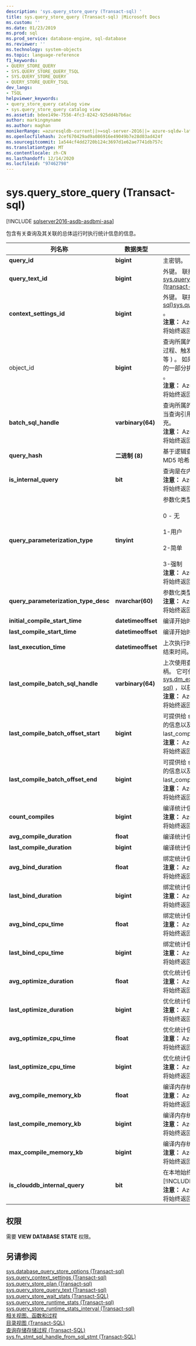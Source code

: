 ```yaml
---
description: 'sys.query_store_query (Transact-sql) '
title: sys.query_store_query (Transact-sql) |Microsoft Docs
ms.custom: ''
ms.date: 01/23/2019
ms.prod: sql
ms.prod_service: database-engine, sql-database
ms.reviewer: ''
ms.technology: system-objects
ms.topic: language-reference
f1_keywords:
- QUERY_STORE_QUERY
- SYS.QUERY_STORE_QUERY_TSQL
- SYS.QUERY_STORE_QUERY
- QUERY_STORE_QUERY_TSQL
dev_langs:
- TSQL
helpviewer_keywords:
- query_store_query catalog view
- sys.query_store_query catalog view
ms.assetid: bdee149e-7556-4fc3-8242-925dd4b7b6ac
author: markingmyname
ms.author: maghan
monikerRange: =azuresqldb-current||>=sql-server-2016||= azure-sqldw-latest||>=sql-server-linux-2017||=azuresqldb-mi-current
ms.openlocfilehash: 2cef670429ad9a086916e49049b7e28d03ad424f
ms.sourcegitcommit: 1a544cf4dd2720b124c3697d1e62ae7741db757c
ms.translationtype: MT
ms.contentlocale: zh-CN
ms.lasthandoff: 12/14/2020
ms.locfileid: "97462798"
---
```

# <a name="sysquery_store_query-transact-sql"></a>sys.query_store_query (Transact-sql) 
[!INCLUDE [sqlserver2016-asdb-asdbmi-asa](../../includes/applies-to-version/sqlserver2016-asdb-asdbmi-asa.md)]

  包含有关查询及其关联的总体运行时执行统计信息的信息。  
  
|列名称|数据类型|说明|  
|-----------------|---------------|-----------------|  
|**query_id**|**bigint**|主密钥。|  
|**query_text_id**|**bigint**|外键。 联接到 [sys.query_store_query_text &#40;transact-sql&#41;](../../relational-databases/system-catalog-views/sys-query-store-query-text-transact-sql.md)|  
|**context_settings_id**|**bigint**|外键。 联接到 [&#40;transact-sql&#41;sys.query_context_settings ](../../relational-databases/system-catalog-views/sys-query-context-settings-transact-sql.md)。<br/>**注意：** Azure Synapse Analytics 将始终返回零 (0) 。|  
|object_id|**bigint**|查询所属的数据库对象的 ID (存储过程、触发器、CLR UDF/UDAgg 等 ) 。 如果查询未作为数据库对象的一部分执行，则为 0 (即席查询) 。<br/>**注意：** Azure Synapse Analytics 将始终返回零 (0) 。|  
|**batch_sql_handle**|**varbinary(64)**|查询所属的语句批处理的 ID。 仅当查询引用临时表或表变量时才填充。<br/>**注意：** Azure Synapse Analytics 将始终返回 *NULL*。|  
|**query_hash**|**二进制 (8)**|基于逻辑查询树的单个查询的 MD5 哈希。 包含优化器提示。|  
|**is_internal_query**|**bit**|查询是在内部生成的。<br/>**注意：** Azure Synapse Analytics 将始终返回零 (0) 。|  
|**query_parameterization_type**|**tinyint**|参数化类型：<br /><br /> 0 - 无<br /><br /> 1-用户<br /><br /> 2-简单<br /><br /> 3-强制<br/>**注意：** Azure Synapse Analytics 将始终返回零 (0) 。|  
|**query_parameterization_type_desc**|**nvarchar(60)**|参数化类型的文本说明。<br/>**注意：** Azure Synapse Analytics 将始终返回 *None*。|  
|**initial_compile_start_time**|**datetimeoffset**|编译开始时间。|  
|**last_compile_start_time**|**datetimeoffset**|编译开始时间。|  
|**last_execution_time**|**datetimeoffset**|上次执行时间是指查询/计划的最后结束时间。|  
|**last_compile_batch_sql_handle**|**varbinary(64)**|上次使用查询的 SQL 批处理的句柄。 它可作为输入提供给 [sys.dm_exec_sql_text &#40;transact-sql&#41;](../../relational-databases/system-dynamic-management-views/sys-dm-exec-sql-text-transact-sql.md) ，以获取批处理的完整文本。<br/>**注意：** Azure Synapse Analytics 将始终返回 *NULL*。|  
|**last_compile_batch_offset_start**|**bigint**|可提供给 sys.dm_exec_sql_text 的信息以及 last_compile_batch_sql_handle。<br/>**注意：** Azure Synapse Analytics 将始终返回零 (0) 。|
|**last_compile_batch_offset_end**|**bigint**|可提供给 sys.dm_exec_sql_text 的信息以及 last_compile_batch_sql_handle。<br/>**注意：** Azure Synapse Analytics 将始终返回零 (0) 。|  
|**count_compiles**|**bigint**|编译统计信息。<br/>**注意：** Azure Synapse Analytics 将始终返回一个 (1) 。|  
|**avg_compile_duration**|**float**|编译统计信息（微秒）。|  
|**last_compile_duration**|**bigint**|编译统计信息（微秒）。|  
|**avg_bind_duration**|**float**|绑定统计信息（微秒）。<br/>**注意：** Azure Synapse Analytics 将始终返回零 (0) 。|  
|**last_bind_duration**|**bigint**|绑定统计信息。<br/>**注意：** Azure Synapse Analytics 将始终返回零 (0) 。|  
|**avg_bind_cpu_time**|**float**|绑定统计信息。<br/>**注意：** Azure Synapse Analytics 将始终返回零 (0) 。|  
|**last_bind_cpu_time**|**bigint**|绑定统计信息。<br/>**注意：** Azure Synapse Analytics 将始终返回零 (0) 。|  
|**avg_optimize_duration**|**float**|优化统计信息（微秒）。<br/>**注意：** Azure Synapse Analytics 将始终返回零 (0) 。|
|**last_optimize_duration**|**bigint**|优化统计信息。<br/>**注意：** Azure Synapse Analytics 将始终返回零 (0) 。|
|**avg_optimize_cpu_time**|**float**|优化统计信息（微秒）。<br/>**注意：** Azure Synapse Analytics 将始终返回零 (0) 。|
|**last_optimize_cpu_time**|**bigint**|优化统计信息。<br/>**注意：** Azure Synapse Analytics 将始终返回零 (0) 。|
|**avg_compile_memory_kb**|**float**|编译内存统计信息。<br/>**注意：** Azure Synapse Analytics 将始终返回零 (0) 。|
|**last_compile_memory_kb**|**bigint**|编译内存统计信息。<br/>**注意：** Azure Synapse Analytics 将始终返回零 (0) 。|
|**max_compile_memory_kb**|**bigint**|编译内存统计信息。<br/>**注意：** Azure Synapse Analytics 将始终返回零 (0) 。|
|**is_clouddb_internal_query**|**bit**|在本地始终为 0 [!INCLUDE[ssNoVersion](../../includes/ssnoversion-md.md)] 。<br/>**注意：** Azure Synapse Analytics 将始终返回零 (0) 。|
  
## <a name="permissions"></a>权限  
 需要 **VIEW DATABASE STATE** 权限。  
  
## <a name="see-also"></a>另请参阅  
 [sys.database_query_store_options &#40;Transact-sql&#41;](../../relational-databases/system-catalog-views/sys-database-query-store-options-transact-sql.md)   
 [sys.query_context_settings &#40;Transact-sql&#41;](../../relational-databases/system-catalog-views/sys-query-context-settings-transact-sql.md)   
 [sys.query_store_plan &#40;Transact-sql&#41;](../../relational-databases/system-catalog-views/sys-query-store-plan-transact-sql.md)   
 [sys.query_store_query_text &#40;Transact-sql&#41;](../../relational-databases/system-catalog-views/sys-query-store-query-text-transact-sql.md)   
 [sys.query_store_wait_stats (Transact-SQL)](../../relational-databases/system-catalog-views/sys-query-store-wait-stats-transact-sql.md)  
 [sys.query_store_runtime_stats &#40;Transact-sql&#41;](../../relational-databases/system-catalog-views/sys-query-store-runtime-stats-transact-sql.md)   
 [sys.query_store_runtime_stats_interval &#40;Transact-sql&#41;](../../relational-databases/system-catalog-views/sys-query-store-runtime-stats-interval-transact-sql.md)   
 [相关视图、函数和过程](../../relational-databases/performance/monitoring-performance-by-using-the-query-store.md)   
 [目录视图 (Transact-SQL)](../../relational-databases/system-catalog-views/catalog-views-transact-sql.md)   
 [查询存储存储过程 (Transact-SQL)](../../relational-databases/system-stored-procedures/query-store-stored-procedures-transact-sql.md)   
 [sys.fn_stmt_sql_handle_from_sql_stmt (Transact-SQL)](../../relational-databases/system-functions/sys-fn-stmt-sql-handle-from-sql-stmt-transact-sql.md)  
  
  
